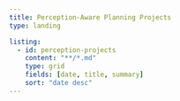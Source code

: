 ```yaml
---
title: Perception-Aware Planning Projects
type: landing

listing:
  - id: perception-projects
    content: "**/*.md"
    type: grid
    fields: [date, title, summary]
    sort: "date desc"
---
```

